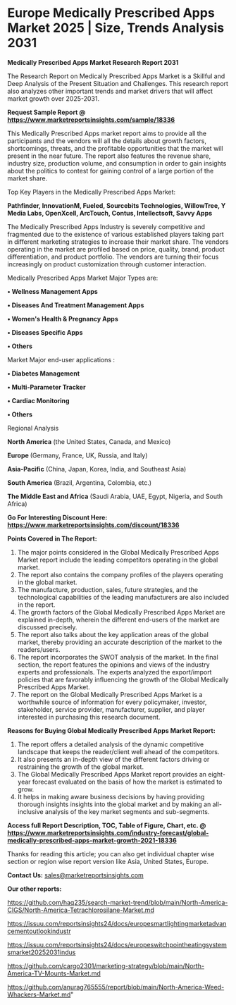 # Europe Medically Prescribed Apps Market 2025 | Size, Trends Analysis 2031

<strong>Medically Prescribed Apps Market Research Report 2031</strong>

The Research Report on Medically Prescribed Apps Market is a Skillful and Deep Analysis of the Present Situation and Challenges. This research report also analyzes other important trends and market drivers that will affect market growth over 2025-2031.

<strong>Request Sample Report @ <a href=https://www.marketreportsinsights.com/sample/18336>https://www.marketreportsinsights.com/sample/18336</a></strong>

This Medically Prescribed Apps market report aims to provide all the participants and the vendors will all the details about growth factors, shortcomings, threats, and the profitable opportunities that the market will present in the near future. The report also features the revenue share, industry size, production volume, and consumption in order to gain insights about the politics to contest for gaining control of a large portion of the market share.

Top Key Players in the Medically Prescribed Apps Market:

<strong>Pathfinder, InnovationM, Fueled, Sourcebits Technologies, WillowTree, Y Media Labs, OpenXcell, ArcTouch, Contus, Intellectsoft, Savvy Apps</strong>

The Medically Prescribed Apps Industry is severely competitive and fragmented due to the existence of various established players taking part in different marketing strategies to increase their market share. The vendors operating in the market are profiled based on price, quality, brand, product differentiation, and product portfolio. The vendors are turning their focus increasingly on product customization through customer interaction.

Medically Prescribed Apps Market Major Types are:

<strong>• Wellness Management Apps

• Diseases And Treatment Management Apps

• Women's Health & Pregnancy Apps

• Diseases Specific Apps

• Others</strong>

Market Major end-user applications :

<strong>• Diabetes Management

• Multi-Parameter Tracker

• Cardiac Monitoring

• Others</strong>

Regional Analysis

</u><strong><b>North America</b></strong> (the United States, Canada, and Mexico)

<strong><b>Europe </b></strong>(Germany, France, UK, Russia, and Italy)

<strong><b>Asia-Pacific</b></strong> (China, Japan, Korea, India, and Southeast Asia)

<strong><b>South America</b></strong> (Brazil, Argentina, Colombia, etc.)

<strong><b>The Middle East and Africa</b></strong> (Saudi Arabia, UAE, Egypt, Nigeria, and South Africa)

<strong>Go For Interesting Discount Here: <a href=https://www.marketreportsinsights.com/discount/18336>https://www.marketreportsinsights.com/discount/18336</a></strong>

<strong>Points Covered in The Report:</strong>
<ol>
  <li>The major points considered in the Global Medically Prescribed Apps Market report include the leading competitors operating in the global market.</li>
  <li>The report also contains the company profiles of the players operating in the global market.</li>
  <li>The manufacture, production, sales, future strategies, and the technological capabilities of the leading manufacturers are also included in the report.</li>
  <li>The growth factors of the Global Medically Prescribed Apps Market are explained in-depth, wherein the different end-users of the market are discussed precisely.</li>
  <li>The report also talks about the key application areas of the global market, thereby providing an accurate description of the market to the readers/users.</li>
  <li>The report incorporates the SWOT analysis of the market. In the final section, the report features the opinions and views of the industry experts and professionals. The experts analyzed the export/import policies that are favorably influencing the growth of the Global Medically Prescribed Apps Market.</li>
  <li>The report on the Global Medically Prescribed Apps Market is a worthwhile source of information for every policymaker, investor, stakeholder, service provider, manufacturer, supplier, and player interested in purchasing this research document.</li>
</ol>
<strong>Reasons for Buying Global Medically Prescribed Apps Market Report:</strong>

<ol>
  <li>The report offers a detailed analysis of the dynamic competitive landscape that keeps the reader/client well ahead of the competitors.</li>
  <li>It also presents an in-depth view of the different factors driving or restraining the growth of the global market.</li>
  <li>The Global Medically Prescribed Apps Market report provides an eight-year forecast evaluated on the basis of how the market is estimated to grow.</li>
  <li>It helps in making aware business decisions by having providing thorough insights insights into the global market and by making an all-inclusive analysis of the key market segments and sub-segments.</li>
</ol>
<strong>Access full Report Description, TOC, Table of Figure, Chart, etc. @ <a href=https://www.marketreportsinsights.com/industry-forecast/global-medically-prescribed-apps-market-growth-2021-18336>https://www.marketreportsinsights.com/industry-forecast/global-medically-prescribed-apps-market-growth-2021-18336</a></strong>


Thanks for reading this article; you can also get individual chapter wise section or region wise report version like Asia, United States, Europe.

<strong>Contact Us:</strong>
sales@marketreportsinsights.com

<strong>Our other reports:</strong>

<a href=https://github.com/haq235/search-market-trend/blob/main/North-America-CIGS/North-America-Tetrachlorosilane-Market.md>https://github.com/haq235/search-market-trend/blob/main/North-America-CIGS/North-America-Tetrachlorosilane-Market.md</a>

<a href=https://issuu.com/reportsinsights24/docs/europesmartlightingmarketadvancementoutlookindustr>https://issuu.com/reportsinsights24/docs/europesmartlightingmarketadvancementoutlookindustr</a>

<a href=https://issuu.com/reportsinsights24/docs/europeswitchpointheatingsystemsmarket20252031indus>https://issuu.com/reportsinsights24/docs/europeswitchpointheatingsystemsmarket20252031indus</a>

<a href=https://github.com/cargo2301/marketing-strategy/blob/main/North-America-TV-Mounts-Market.md>https://github.com/cargo2301/marketing-strategy/blob/main/North-America-TV-Mounts-Market.md</a>

<a href=https://github.com/anurag765555/report/blob/main/North-America-Weed-Whackers-Market.md>https://github.com/anurag765555/report/blob/main/North-America-Weed-Whackers-Market.md</a>"
